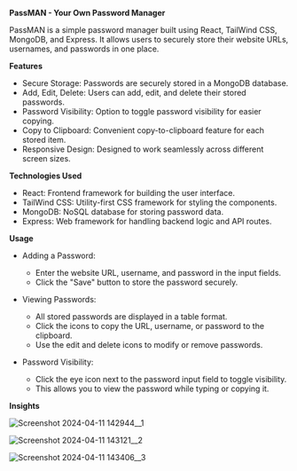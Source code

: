 ******PassMAN - Your Own Password Manager******

PassMAN is a simple password manager built using React, TailWind CSS, MongoDB, and Express. It allows users to securely store their website URLs, usernames, and passwords in one place.

**Features**
- Secure Storage: Passwords are securely stored in a MongoDB database.
- Add, Edit, Delete: Users can add, edit, and delete their stored passwords.
- Password Visibility: Option to toggle password visibility for easier copying.
- Copy to Clipboard: Convenient copy-to-clipboard feature for each stored item.
- Responsive Design: Designed to work seamlessly across different screen sizes.

**Technologies Used**
- React: Frontend framework for building the user interface.
- TailWind CSS: Utility-first CSS framework for styling the components.
- MongoDB: NoSQL database for storing password data.
- Express: Web framework for handling backend logic and API routes.

**Usage**
- Adding a Password:
  - Enter the website URL, username, and password in the input fields.
  - Click the "Save" button to store the password securely.

- Viewing Passwords:
  - All stored passwords are displayed in a table format.
  - Click the icons to copy the URL, username, or password to the clipboard.
  - Use the edit and delete icons to modify or remove passwords.

- Password Visibility:
  - Click the eye icon next to the password input field to toggle visibility.
  - This allows you to view the password while typing or copying it.

**Insights**

![Screenshot 2024-04-11 142944__1](https://github.com/uk1124/PassMAN/assets/55598047/ee2eb432-06a4-4339-a7c8-9a3fd7c79add)

![Screenshot 2024-04-11 143121__2](https://github.com/uk1124/PassMAN/assets/55598047/67440ef9-bf6d-4797-86b1-87041f5b0fd8)

![Screenshot 2024-04-11 143406__3](https://github.com/uk1124/PassMAN/assets/55598047/c0ab583d-6dc1-4691-a929-67068d3ba10b)

